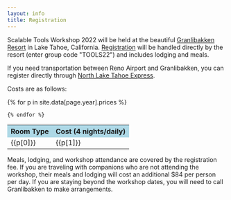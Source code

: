 ```yaml
---
layout: info
title: Registration
---
```

Scalable Tools Workshop 2022 will be held at the
beautiful <a href="http://www.granlibakken.com">Granlibakken Resort</a> in Lake Tahoe, 
California. [Registration](https://www.secure.granlibakken.net/conference/) will 
be handled directly by the resort (enter group code "TOOLS22") and includes lodging and meals.

If you need transportation between Reno Airport and Granlibakken, you can register directly through [North Lake Tahoe Express](https://www.northlaketahoeexpress.com/).

<p>
Costs are as follows:

<p>
<table class="prices">
    <tr>
        <th align="center" bgcolor="lightblue">Room Type</th>
        <th align="center" bgcolor="lightblue">Cost (4 nights/daily)</th>
    </tr>
    {% for p in site.data[page.year].prices %}
    <tr>
        <td>{{p[0]}}</td><td>{{p[1]}}</td>
    </tr>

    {% endfor %}
</table>

</p>
</p>

<p>
Meals, lodging, and workshop attendance are covered by the registration fee.
If you are traveling with companions who are not attending the workshop,
their meals and lodging will cost an additional $84 per person per day.
If you are staying beyond the workshop dates, you will need to call Granlibakken
to make arrangements.
</p>
